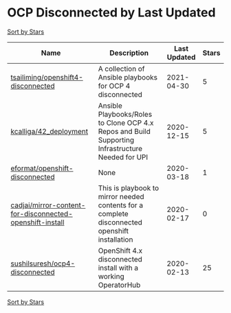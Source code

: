 # OCP Disconnected by Last Updated

[Sort by Stars](OCP%20Disconnected.Stars.md)

Name | Description | Last Updated | Stars 
--- | --- | --- | --- 
[tsailiming/openshift4-disconnected](https://github.com/tsailiming/openshift4-disconnected) | A collection of Ansible playbooks for OCP 4 disconnected | 2021-04-30 | 5 
[kcalliga/42_deployment](https://github.com/kcalliga/42_deployment) | Ansible Playbooks/Roles to Clone OCP 4.x Repos and Build Supporting Infrastructure Needed for UPI | 2020-12-15 | 5 
[eformat/openshift-disconnected](https://github.com/eformat/openshift-disconnected) | None | 2020-03-18 | 1 
[cadjai/mirror-content-for-disconnected-openshift-install](https://github.com/cadjai/mirror-content-for-disconnected-openshift-install) | This is playbook to mirror needed contents for a complete disconnected openshift installation | 2020-02-17 | 0 
[sushilsuresh/ocp4-disconnected](https://github.com/sushilsuresh/ocp4-disconnected) | OpenShift 4.x disconnected install with a working OperatorHub | 2020-02-13 | 25 

[Sort by Stars](OCP%20Disconnected.Stars.md)